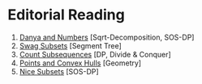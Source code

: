 # Editorial Reading

1. [Danya and Numbers](https://www.codechef.com/COOK95A/problems/DANYANUM) [Sqrt-Decomposition, SOS-DP]
2. [Swag Subsets](https://www.codechef.com/COOK101A/problems/SOSTD) [Segment Tree]
3. [Count Subsequences](https://www.codechef.com/COOK101A/problems/CSUBSQ) [DP, Divide & Conquer]
4. [Points and Convex Hulls](https://www.codechef.com/COOK104A/problems/CNVX4HUL) [Geometry]
5. [Nice Subsets](https://www.codechef.com/problems/SUBSETS) [SOS-DP]
